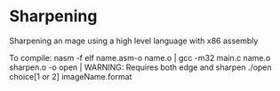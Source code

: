 # Sharpening
Sharpening an mage using a high level language with x86 assembly


To compile: nasm -f elf name.asm-o name.o |
            gcc -m32 main.c name.o sharpen.o -o open | WARNING:  Requires both edge and sharpen
            ./open choice[1 or 2] imageName.format
